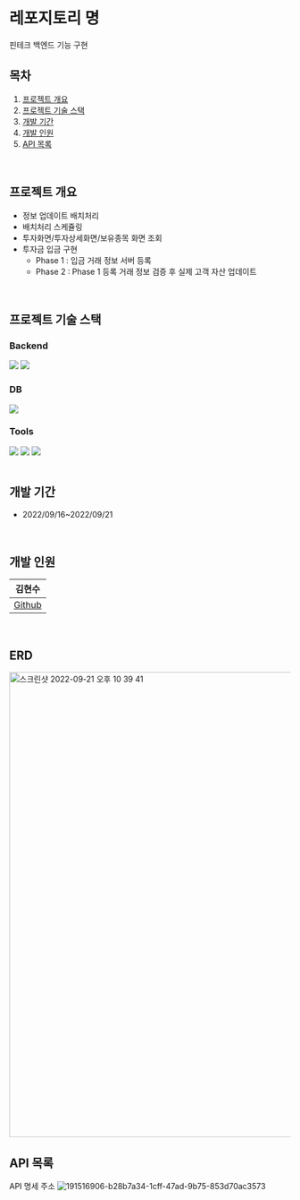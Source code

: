 # 레포지토리 명
핀테크 백엔드 기능 구현

## 목차
1. [프로젝트 개요](#프로젝트-개요)
2. [프로젝트 기술 스택](#프로젝트-기술-스택)
3. [개발 기간](#개발-기간)
4. [개발 인원](#개발-인원)
5. [API 목록](#API-목록)


<br>


## 프로젝트 개요
- 정보 업데이트 배치처리
- 배치처리 스케쥴링
- 투자화면/투자상세화면/보유종목 화면 조회
- 투자금 입금 구현
  - Phase 1 : 입금 거래 정보 서버 등록
  - Phase 2 : Phase 1 등록 거래 정보 검증 후 실제 고객 자산 업데이트

<br>

## 프로젝트 기술 스택

### Backend
<section>
<img src="https://img.shields.io/badge/Django-092E20?logo=Django&logoColor=white"/>
<img src="https://img.shields.io/badge/Django%20REST%20Framework-092E20?logo=Django&logoColor=white"/>
</section>

### DB
<section>
<img src="https://img.shields.io/badge/MySQL-4479A1?logo=MySQL&logoColor=white"/>
</section>

### Tools
<section>
<img src="https://img.shields.io/badge/GitHub-181717?logo=GitHub&logoColor=white"/>
<img src="https://img.shields.io/badge/Discord-5865F2?logo=Discord&logoColor=white">
<img src="https://img.shields.io/badge/Postman-FF6C37?logo=Postman&logoColor=white">
</section>
<!-- | 백엔드 | DB   |  Tools   |
| ---- | ------ | --- |
|      |        |    | -->


<br>


## 개발 기간
- 2022/09/16~2022/09/21


<br>


## 개발 인원
| 김현수 |
| ------ |
| [Github](https://github.com/HyeonsooKim) |



<br>


## ERD
<img width="831" alt="스크린샷 2022-09-21 오후 10 39 41" src="https://user-images.githubusercontent.com/48047773/191519255-ee0a404d-5754-4620-9f26-adfbf12e1f79.png">


<br>



## API 목록
API 명세 주소
![191516906-b28b7a34-1cff-47ad-9b75-853d70ac3573](https://user-images.githubusercontent.com/48047773/225038647-4aa41b11-988a-41ce-b054-196c844a4a86.png)


<br>



